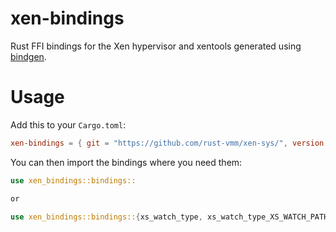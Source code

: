 # xen-bindings
Rust FFI bindings for the Xen hypervisor and xentools generated using [bindgen](https://crates.io/crates/bindgen).

# Usage
Add this to your `Cargo.toml`:
```toml
xen-bindings = { git = "https://github.com/rust-vmm/xen-sys/", version = "v0.1.0" }
```
You can then import the bindings where you need them:
```rust
use xen_bindings::bindings::

or

use xen_bindings::bindings::{xs_watch_type, xs_watch_type_XS_WATCH_PATH};
```
